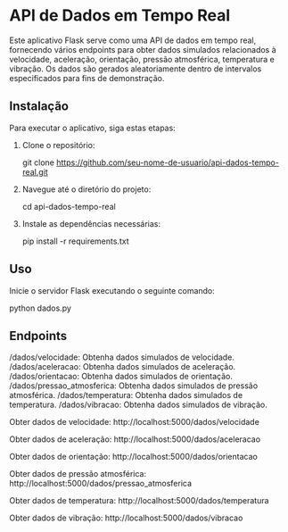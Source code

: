 # API de Dados em Tempo Real

Este aplicativo Flask serve como uma API de dados em tempo real, fornecendo vários endpoints para obter dados simulados relacionados à velocidade, aceleração, orientação, pressão atmosférica, temperatura e vibração. Os dados são gerados aleatoriamente dentro de intervalos especificados para fins de demonstração.

## Instalação

Para executar o aplicativo, siga estas etapas:

1. Clone o repositório:

    git clone https://github.com/seu-nome-de-usuario/api-dados-tempo-real.git

2. Navegue até o diretório do projeto:

    cd api-dados-tempo-real
   

3. Instale as dependências necessárias:

  
    pip install -r requirements.txt


## Uso

Inicie o servidor Flask executando o seguinte comando:

python dados.py

## Endpoints

/dados/velocidade: Obtenha dados simulados de velocidade.
/dados/aceleracao: Obtenha dados simulados de aceleração.
/dados/orientacao: Obtenha dados simulados de orientação.
/dados/pressao_atmosferica: Obtenha dados simulados de pressão atmosférica.
/dados/temperatura: Obtenha dados simulados de temperatura.
/dados/vibracao: Obtenha dados simulados de vibração.

Obter dados de velocidade:
http://localhost:5000/dados/velocidade

Obter dados de aceleração:
http://localhost:5000/dados/aceleracao

Obter dados de orientação:
http://localhost:5000/dados/orientacao

Obter dados de pressão atmosférica:
http://localhost:5000/dados/pressao_atmosferica

Obter dados de temperatura:
http://localhost:5000/dados/temperatura

Obter dados de vibração:
http://localhost:5000/dados/vibracao
